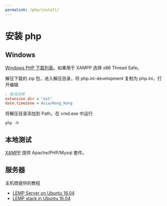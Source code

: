 ```yaml
---
permalink: /php/install/
---
```


# 安装 php

## Windows

[Windows PHP 下载列表](http://windows.php.net/download#php-7.1)。如果用于 XAMPP 选择 x86 Thread Safe。

解压下载的 zip 包，进入解压目录，将 php.ini-development 复制为 php.ini，打开编辑

```ini
; 取消注释
extension_dir = "ext"
date.timezone = Asia/Hong_Kong
```

将解压目录添加到 Path，在 cmd.exe 中运行

```
php -h
```

## 本地测试

[XAMPP](/software/xampp/index.md) 提供 Apache/PHP/Mysql 套件。

## 服务器

主机商提供的教程

- [LEMP Server on Ubuntu 16.04](https://www.linode.com/docs/web-servers/lemp/lemp-server-on-ubuntu-16-04)
- [LEMP stack in Ubuntu 16.04](https://www.digitalocean.com/community/tutorials/how-to-install-linux-nginx-mysql-php-lemp-stack-in-ubuntu-16-04)
